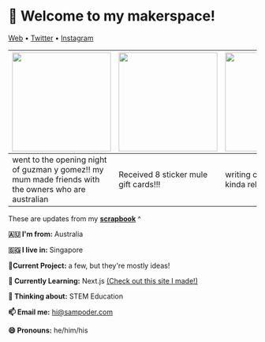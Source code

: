 <h1 align="left">👋 Welcome to my makerspace!</h3>

<p align="left">
  <a href="https://sampoder.com">Web</a> •
  <a href="https://twitter.com/sam_poder">Twitter</a> •
  <a href="https://instagram.com/sam_poder">Instagram</a>
</p>

  
  
  
  
  <!--- START_SCRAPBOOK_WIDGET --->
  | <img src ="https://dl.airtable.com/.attachments/8d080548ce3cd5cec568ed740dec6e69/61f5b278/img-20210122-wa0001.jpg" height="200px">  |  <img src ="https://dl.airtable.com/.attachments/f387a101d53d5f7ca1c3c513bc3cada7/2cc427b4/20210122_202000.jpg" height="200px"> | <img src ="https://dl.airtable.com/.attachments/c5f884051017d84801b53a273da4e428/d960a51a/screenshot_2021-01-21_at_10.44.15_pm.png" height="200px"> |
|---|---|---|
| went to the opening night of guzman y gomez!! my mum made friends with the owners who are australian | Received 8 sticker mule gift cards!!!  | writing code comments, kinda relaxing   |
  <!--- END_SCRAPBOOK_WIDGET --->
  
  
  
  
  
  These are updates from my [**scrapbook**](https://scrapbook.hackclub.com/sampoder) ^
  
**🇦🇺 I'm from:** Australia

**🇸🇬 I live in:** Singapore

**🔭Current Project:** a few, but they're mostly ideas!
  
**🌱 Currently Learning:** Next.js [(Check out this site I made!)](http://summer.hackclub.com)

**🤔 Thinking about:** STEM Education

**📫 Email me:** hi@sampoder.com

**😄 Pronouns:** he/him/his


